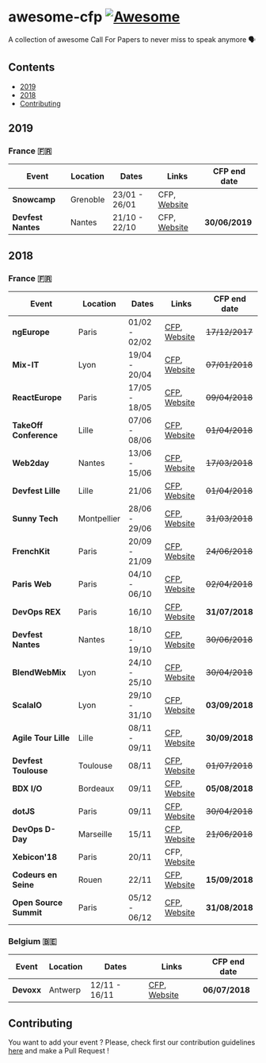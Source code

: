 # awesome-cfp [![Awesome](https://cdn.rawgit.com/sindresorhus/awesome/d7305f38d29fed78fa85652e3a63e154dd8e8829/media/badge.svg)](https://github.com/sindresorhus/awesome)
A collection of awesome Call For Papers to never miss to speak anymore 🗣

## Contents

- [2019](#2019)
- [2018](#2018)
- [Contributing](#contributing)

## 2019

### France 🇫🇷

| Event | Location | Dates | Links | CFP end date
| --- | --- | --- | --- | --- |
| **Snowcamp** | Grenoble | 23/01 - 26/01 | CFP, [Website](https://snowcamp.io/en/) |
| **Devfest Nantes** | Nantes | 21/10 - 22/10 | CFP, [Website](https://devfest.gdgnantes.com/) | **30/06/2019**

## 2018

### France 🇫🇷

| Event | Location | Dates | Links | CFP end date
| --- | --- | --- | --- | --- |
| **ngEurope** | Paris | 01/02 - 02/02 | [CFP](https://checkout.eventlama.com/#/events/PHD3/cfp), [Website](https://ngeurope.org/) | ~~17/12/2017~~
| **Mix-IT** | Lyon | 19/04 - 20/04 | [CFP](https://mix-it.cfp.io), [Website](https://mixitconf.org/en/) | ~~07/01/2018~~
| **ReactEurope** | Paris | 17/05 - 18/05 | [CFP](https://checkout.eventlama.com/#/events/reacteurope-2018/cfp), [Website](https://www.react-europe.org/) | ~~09/04/2018~~
| **TakeOff Conference** | Lille | 07/06 - 08/06 | [CFP](https://www.takeoffconf.io/), [Website](https://www.takeoffconf.io/) | ~~01/04/2018~~
| **Web2day** | Nantes | 13/06 - 15/06 | [CFP](https://web2day.cfp.io/), [Website](https://web2day.co/) | ~~17/03/2018~~
| **Devfest Lille** | Lille | 21/06 | [CFP](https://devfestlille.cfp.io/), [Website](https://devfest.gdglille.org/) | ~~01/04/2018~~
| **Sunny Tech** | Montpellier | 28/06 - 29/06 | [CFP](https://sunnytech.cfp.io/), [Website](https://sunny-tech.io/) | ~~31/03/2018~~
| **FrenchKit** | Paris | 20/09 - 21/09 | [CFP](https://www.papercall.io/frenchkit-2018), [Website](https://frenchkit.fr/) | ~~24/06/2018~~
| **Paris Web** | Paris | 04/10 - 06/10 | [CFP](https://appel-orateurs.paris-web.fr/), [Website](https://www.paris-web.fr/) | ~~02/04/2018~~
| **DevOps REX** | Paris | 16/10 | [CFP](https://www.devopsrex.fr/proposer-un-talk/), [Website](http://www.devopsrex.fr/) | **31/07/2018**
| **Devfest Nantes** | Nantes | 18/10 - 19/10 | [CFP](https://cfp.gdgnantes.com/public/event/inzOQDR94h4bAaOVd7Db), [Website](https://devfest.gdgnantes.com/) | ~~30/06/2018~~
| **BlendWebMix** | Lyon | 24/10 - 25/10 | [CFP](https://blendwebmix.workable.com/), [Website](https://www.blendwebmix.com/) | ~~30/04/2018~~
| **ScalaIO** | Lyon | 29/10 - 31/10 | [CFP](https://cfp.scala.io/), [Website](https://scala.io/) | **03/09/2018**
| **Agile Tour Lille** | Lille | 08/11 - 09/11 | [CFP](http://2018.agiletour-lille.org/cfp/), [Website](http://agiletour-lille.org/) | **30/09/2018**
| **Devfest Toulouse** | Toulouse | 08/11 | [CFP](https://devfest-toulouse.cfp.io), [Website](https://devfesttoulouse.fr/) | ~~01/07/2018~~
| **BDX I/O** | Bordeaux | 09/11 | [CFP](https://cfp.bdx.io/), [Website](https://www.bdx.io/) | **05/08/2018**
| **dotJS** | Paris | 09/11 | [CFP](https://eventil.com/events/dotjs-2018), [Website](https://www.dotjs.io/) | ~~30/04/2018~~
| **DevOps D-Day** | Marseille | 15/11 | [CFP](https://docs.google.com/forms/d/e/1FAIpQLScOHPUjB2qxLEl91-wMPskpFR4NKIRZz_QFizPUgEpS1f73dw/viewform), [Website](http://2018.devops-dday.com/) | ~~21/06/2018~~
| **Xebicon'18** | Paris | 20/11 | CFP, [Website](https://xebicon.fr/) | 
| **Codeurs en Seine** | Rouen | 22/11 | [CFP](https://codeursenseine.cfp.io/), [Website](https://www.codeursenseine.com/2018/) | **15/09/2018**
| **Open Source Summit** | Paris | 05/12 - 06/12 | [CFP](http://cfp.opensourcesummit.paris/), [Website](http://www.opensourcesummit.paris/) | **31/08/2018**

### Belgium 🇧🇪

| Event | Location | Dates | Links | CFP end date
| --- | --- | --- | --- | --- |
| **Devoxx** | Antwerp | 12/11 - 16/11 | [CFP](https://dvbe18.confinabox.com/), [Website](https://devoxx.be/) | **06/07/2018**

## Contributing

You want to add your event ? Please, check first our contribution guidelines [here](CONTRIBUTING.md) and make a Pull Request !
